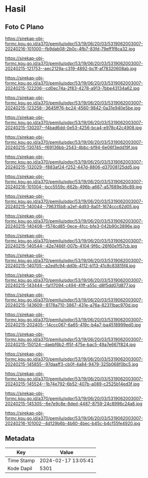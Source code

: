 # Hasil

## Foto C Plano

https://sirekap-obj-formc.kpu.go.id/a370/pemilu/pdpr/53/19/06/20/03/5319062003007-20240216-101000--fb9dab08-2b0c-4fb7-83fd-79eff1f8ca32.jpg

https://sirekap-obj-formc.kpu.go.id/a370/pemilu/pdpr/53/19/06/20/03/5319062003007-20240215-121753--aec2129a-c319-4892-bc1f-af78320608ab.jpg

https://sirekap-obj-formc.kpu.go.id/a370/pemilu/pdpr/53/19/06/20/03/5319062003007-20240215-122206--cd0ec74a-2f83-4278-a913-7bbe43134a62.jpg

https://sirekap-obj-formc.kpu.go.id/a370/pemilu/pdpr/53/19/06/20/03/5319062003007-20240215-123258--3645ff76-bc24-4560-9842-0a31e940e5be.jpg

https://sirekap-obj-formc.kpu.go.id/a370/pemilu/pdpr/53/19/06/20/03/5319062003007-20240215-130207--f4bad6dd-0e53-4256-bca4-e978c42c4908.jpg

https://sirekap-obj-formc.kpu.go.id/a370/pemilu/pdpr/53/19/06/20/03/5319062003007-20240215-130745--f69136bb-2543-4bbc-bf94-6e06f3edd19f.jpg

https://sirekap-obj-formc.kpu.go.id/a370/pemilu/pdpr/53/19/06/20/03/5319062003007-20240215-132029--f883af24-f252-447d-8806-d37008125dd5.jpg

https://sirekap-obj-formc.kpu.go.id/a370/pemilu/pdpr/53/19/06/20/03/5319062003007-20240216-101004--bcc5559c-662b-496b-a667-a57689e36c89.jpg

https://sirekap-obj-formc.kpu.go.id/a370/pemilu/pdpr/53/19/06/20/03/5319062003007-20240215-140044--796315b8-a2ef-4d93-8a01-1674ccc62d05.jpg

https://sirekap-obj-formc.kpu.go.id/a370/pemilu/pdpr/53/19/06/20/03/5319062003007-20240215-140408--f574cd85-0ece-4fcc-bfe3-042b90c3896e.jpg

https://sirekap-obj-formc.kpu.go.id/a370/pemilu/pdpr/53/19/06/20/03/5319062003007-20240215-140544--42e7466f-007b-4104-9f6c-26f60e1f57cb.jpg

https://sirekap-obj-formc.kpu.go.id/a370/pemilu/pdpr/53/19/06/20/03/5319062003007-20240215-140705--a2edfc94-dd0b-4112-b113-41c8c83815f4.jpg

https://sirekap-obj-formc.kpu.go.id/a370/pemilu/pdpr/53/19/06/20/03/5319062003007-20240215-143444--fa117094-c494-41ff-a55c-d8f5dd07d877.jpg

https://sirekap-obj-formc.kpu.go.id/a370/pemilu/pdpr/53/19/06/20/03/5319062003007-20240215-143609--8178a710-3867-431e-a76a-82311bac970d.jpg

https://sirekap-obj-formc.kpu.go.id/a370/pemilu/pdpr/53/19/06/20/03/5319062003007-20240215-202405--14ccc067-6a65-419c-b4a7-ba4518999ed0.jpg

https://sirekap-obj-formc.kpu.go.id/a370/pemilu/pdpr/53/19/06/20/03/5319062003007-20240215-150124--daebf6b2-ff5f-475e-bac5-49a7e667f824.jpg

https://sirekap-obj-formc.kpu.go.id/a370/pemilu/pdpr/53/19/06/20/03/5319062003007-20240215-145855--97daaff3-cb0f-4a84-9479-325b068f0bc5.jpg

https://sirekap-obj-formc.kpu.go.id/a370/pemilu/pdpr/53/19/06/20/03/5319062003007-20240215-145524--1b74e792-6b52-407b-a089-c2525b14ed3f.jpg

https://sirekap-obj-formc.kpu.go.id/a370/pemilu/pdpr/53/19/06/20/03/5319062003007-20240215-145305--6e7e9c8e-8ded-4487-8759-24c8996c24a8.jpg

https://sirekap-obj-formc.kpu.go.id/a370/pemilu/pdpr/53/19/06/20/03/5319062003007-20240216-101002--4d129b6b-4b60-4bec-b45c-b4cf55fe4920.jpg


## Metadata

| Key        | Value               |
| ---------- | ------------------- |
| Time Stamp | 2024-02-17 13:05:41 |
| Kode Dapil | 5301                |



